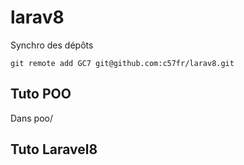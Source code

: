 # larav8

Synchro des dépôts

    git remote add GC7 git@github.com:c57fr/larav8.git


## Tuto POO
Dans poo/

## Tuto Laravel8

